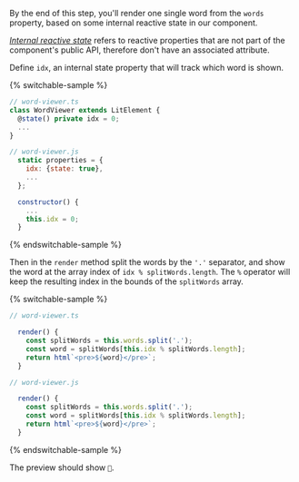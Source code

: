 By the end of this step, you'll render one single word from the `words`
property, based on some internal reactive state in our component.

[_Internal reactive
state_](/docs/components/properties/#internal-reactive-state) refers to reactive
properties that are not part of the component's public API, therefore don't have
an associated attribute.

Define `idx`, an internal state property that will track which word is shown.

{% switchable-sample %}

```ts
// word-viewer.ts
class WordViewer extends LitElement {
  @state() private idx = 0;
  ...
}
```

```js
// word-viewer.js
  static properties = {
    idx: {state: true},
    ...
  };

  constructor() {
    ...
    this.idx = 0;
  }
```

{% endswitchable-sample %}

Then in the `render` method split the words by the `'.'` separator, and show the
word at the array index of `idx % splitWords.length`. The `%` operator will keep
the resulting index in the bounds of the `splitWords` array.

{% switchable-sample %}

```ts
// word-viewer.ts

  render() {
    const splitWords = this.words.split('.');
    const word = splitWords[this.idx % splitWords.length];
    return html`<pre>${word}</pre>`;
  }

```

```js
// word-viewer.js

  render() {
    const splitWords = this.words.split('.');
    const word = splitWords[this.idx % splitWords.length];
    return html`<pre>${word}</pre>`;
  }

```

{% endswitchable-sample %}

The preview should show `👋`.
